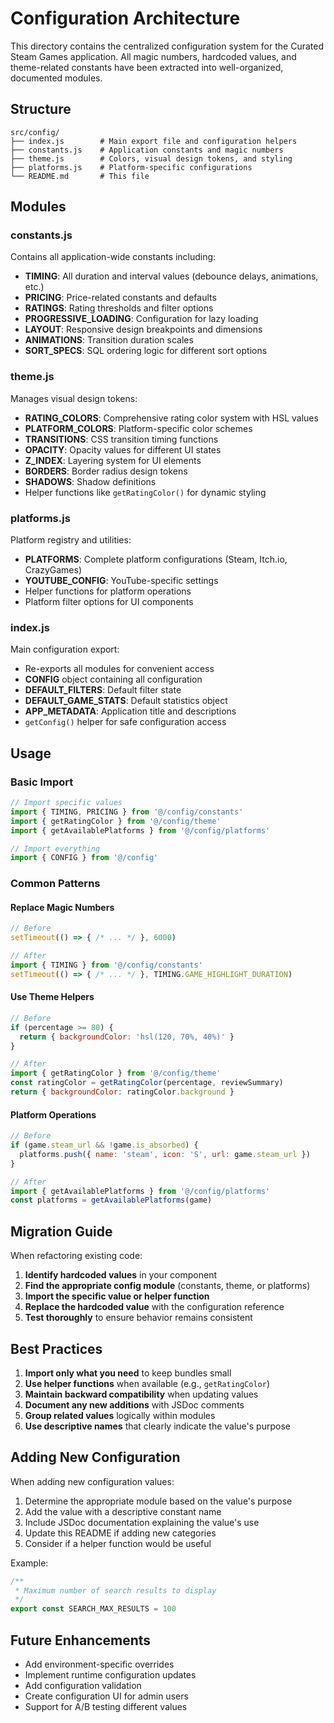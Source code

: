 # Configuration Architecture

This directory contains the centralized configuration system for the Curated Steam Games application. All magic numbers, hardcoded values, and theme-related constants have been extracted into well-organized, documented modules.

## Structure

```
src/config/
├── index.js        # Main export file and configuration helpers
├── constants.js    # Application constants and magic numbers
├── theme.js        # Colors, visual design tokens, and styling
├── platforms.js    # Platform-specific configurations
└── README.md       # This file
```

## Modules

### constants.js
Contains all application-wide constants including:
- **TIMING**: All duration and interval values (debounce delays, animations, etc.)
- **PRICING**: Price-related constants and defaults
- **RATINGS**: Rating thresholds and filter options
- **PROGRESSIVE_LOADING**: Configuration for lazy loading
- **LAYOUT**: Responsive design breakpoints and dimensions
- **ANIMATIONS**: Transition duration scales
- **SORT_SPECS**: SQL ordering logic for different sort options

### theme.js
Manages visual design tokens:
- **RATING_COLORS**: Comprehensive rating color system with HSL values
- **PLATFORM_COLORS**: Platform-specific color schemes
- **TRANSITIONS**: CSS transition timing functions
- **OPACITY**: Opacity values for different UI states
- **Z_INDEX**: Layering system for UI elements
- **BORDERS**: Border radius design tokens
- **SHADOWS**: Shadow definitions
- Helper functions like `getRatingColor()` for dynamic styling

### platforms.js
Platform registry and utilities:
- **PLATFORMS**: Complete platform configurations (Steam, Itch.io, CrazyGames)
- **YOUTUBE_CONFIG**: YouTube-specific settings
- Helper functions for platform operations
- Platform filter options for UI components

### index.js
Main configuration export:
- Re-exports all modules for convenient access
- **CONFIG** object containing all configuration
- **DEFAULT_FILTERS**: Default filter state
- **DEFAULT_GAME_STATS**: Default statistics object
- **APP_METADATA**: Application title and descriptions
- `getConfig()` helper for safe configuration access

## Usage

### Basic Import
```javascript
// Import specific values
import { TIMING, PRICING } from '@/config/constants'
import { getRatingColor } from '@/config/theme'
import { getAvailablePlatforms } from '@/config/platforms'

// Import everything
import { CONFIG } from '@/config'
```

### Common Patterns

#### Replace Magic Numbers
```javascript
// Before
setTimeout(() => { /* ... */ }, 6000)

// After
import { TIMING } from '@/config/constants'
setTimeout(() => { /* ... */ }, TIMING.GAME_HIGHLIGHT_DURATION)
```

#### Use Theme Helpers
```javascript
// Before
if (percentage >= 80) {
  return { backgroundColor: 'hsl(120, 70%, 40%)' }
}

// After
import { getRatingColor } from '@/config/theme'
const ratingColor = getRatingColor(percentage, reviewSummary)
return { backgroundColor: ratingColor.background }
```

#### Platform Operations
```javascript
// Before
if (game.steam_url && !game.is_absorbed) {
  platforms.push({ name: 'steam', icon: 'S', url: game.steam_url })
}

// After
import { getAvailablePlatforms } from '@/config/platforms'
const platforms = getAvailablePlatforms(game)
```

## Migration Guide

When refactoring existing code:

1. **Identify hardcoded values** in your component
2. **Find the appropriate config module** (constants, theme, or platforms)
3. **Import the specific value or helper function**
4. **Replace the hardcoded value** with the configuration reference
5. **Test thoroughly** to ensure behavior remains consistent

## Best Practices

1. **Import only what you need** to keep bundles small
2. **Use helper functions** when available (e.g., `getRatingColor`)
3. **Maintain backward compatibility** when updating values
4. **Document any new additions** with JSDoc comments
5. **Group related values** logically within modules
6. **Use descriptive names** that clearly indicate the value's purpose

## Adding New Configuration

When adding new configuration values:

1. Determine the appropriate module based on the value's purpose
2. Add the value with a descriptive constant name
3. Include JSDoc documentation explaining the value's use
4. Update this README if adding new categories
5. Consider if a helper function would be useful

Example:
```javascript
/**
 * Maximum number of search results to display
 */
export const SEARCH_MAX_RESULTS = 100
```

## Future Enhancements

- Add environment-specific overrides
- Implement runtime configuration updates
- Add configuration validation
- Create configuration UI for admin users
- Support for A/B testing different values